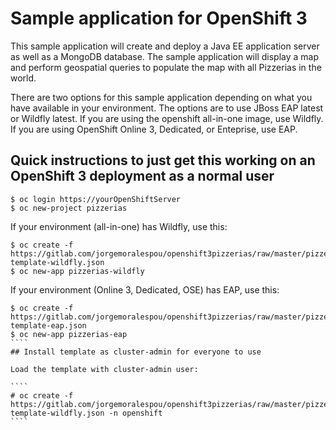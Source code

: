 # Sample application for OpenShift 3

This sample application will create and deploy a Java EE application server as well as a MongoDB database.  The sample application will display a map and perform geospatial queries to populate the map with all Pizzerias in the world.

There are two options for this sample application depending on what you have available in your environment.  The options are to use JBoss EAP latest or Wildfly latest.  If you are using the openshift all-in-one image, use Wildfly.  If you are using OpenShift Online 3, Dedicated, or Enteprise, use EAP.

## Quick instructions to just get this working on an OpenShift 3 deployment as a normal user

````
$ oc login https://yourOpenShiftServer
$ oc new-project pizzerias
````
If your environment (all-in-one) has Wildfly, use this:
`````
$ oc create -f https://gitlab.com/jorgemoralespou/openshift3pizzerias/raw/master/pizzerias-template-wildfly.json
$ oc new-app pizzerias-wildfly
`````
If your environment (Online 3, Dedicated, OSE) has EAP, use this:
`````
$ oc create -f https://gitlab.com/jorgemoralespou/openshift3pizzerias/raw/master/pizzerias-template-eap.json
$ oc new-app pizzerias-eap
````
## Install template as cluster-admin for everyone to use

Load the template with cluster-admin user:

````
# oc create -f https://gitlab.com/jorgemoralespou/openshift3pizzerias/raw/master/pizzerias-template-wildfly.json -n openshift
````

